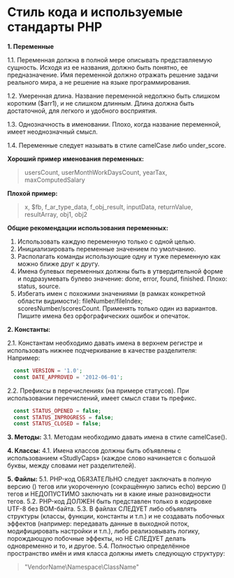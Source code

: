 # Стиль кода и используемые стандарты PHP

**1. Переменные**

1.1. Переменная должна в полной мере описывать представляемую сущность. Исходя из ее названия, 
должно быть понятно, ее предназначение. Имя переменной должно отражать решение задачи реального мира, 
а не решение на языке программирования.

1.2. Умеренная длина. Название переменной недолжно быть слишком коротким ($arr1), и не слишком длинным. Длина должна 
быть достаточной, для легкого и удобного восприятия.

1.3. Однозначность в именовании. Плохо, когда название переменной, имеет неоднозначный смысл.

1.4. Переменные следует называть в стиле camelCase либо under_score.

**Хороший пример именования переменных:**
 > usersCount, userMonthWorkDaysCount, yearTax, maxComputedSalary 


**Плохой пример:**
 > x, $fb, f_ar_type_data, f_obj_result, inputData, returnValue, resultArray, obj1, obj2 

**Общие рекомендации использования переменных:**

1. Использовать каждую переменную только с одной целью.
2. Инициализировать переменные значением по умолчанию.
3. Располагать команды использующие одну и туже переменную как можно
ближе друг к другу.
4. Имена булевых переменных должны быть в утвердительной форме и подразумевать булево значение: done, error, found, finished. Плохо: status, source.
5. Избегать имен с похожими значениями (в рамках конкретной области видимости): fileNumber/fileIndex; scoresNumber/scoresCount. Применять только один из вариантов. Пишите имена без орфографических ошибок и опечаток.

**2. Константы:**

2.1. Константам необходимо давать имена в верхнем регистре и использовать нижнее подчеркивание в качестве разделителя:
Например:
```php
  const VERSION = '1.0';
  const DATE_APPROVED = '2012-06-01';
```

2.2. Префиксы в перечислениях (на примере статусов). При использовании перечислений, имеет смысл стави ть префикс.
```php
  const STATUS_OPENED = false;
  const STATUS_INPROGRESS = false;
  const STATUS_CLOSED = false;

```
**3. Методы:**
3.1. Методам необходимо давать имена в стиле camelCase().


**4. Классы:**
4.1. Имена классов должны быть объявлены с использованием «StudlyCaps» (каждое слово начинается с большой буквы, между словами нет разделителей).

**5. Файлы:**
5.1. PHP-код ОБЯЗАТЕЛЬНО следует заключать в полную версию (<?php ?>) тегов или укороченную (сокращённую запись echo) версию (<?= ?>) тегов и НЕДОПУСТИМО заключать ни в какие иные разновидности тегов.
5.2. PHP-код ДОЛЖЕН быть представлен только в кодировке UTF-8 без BOM-байта.
5.3. В файлах СЛЕДУЕТ либо объявлять структуры (классы, функции, константы и т.п.) и не создавать побочных эффектов (например: передавать данные в выходной поток, модифицировать настройки и т.п.), либо реализовывать логику, порождающую побочные эффекты, но НЕ СЛЕДУЕТ делать одновременно и то, и другое.
5.4. Полностью определённое пространство имён и имя класса должны иметь следующую структуру: 
> "VendorName\Namespace\ClassName"

